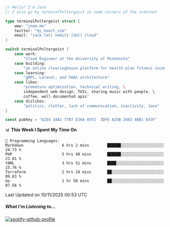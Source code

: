 ```go
// Hello! I'm Jack
// I also go by terminalPoltergeist in some corners of the internet

type terminalPoltergeist struct {
    www: "jnem.me"
    twitter: "@i_heart_vim"
    email: "jack [at] nemitz [dot] cloud"
}

switch terminalPoltergeist {
    case work:
        "Cloud Engineer at the University of Minnesota"
    case building:
        "an online clearinghouse platform for health-plan fitness incentive programs"
    case learning:
        "gRPC, Laravel, and PAAS architecture"
    case likes:
        "premature optimization, technical writing, \
        independent web-design, TUIs, sharing music with people, \
        coffee, well-documented apis"
    case dislikes:
        "politics, clutter, lack of communication, inactivity, Java"
}

const pubKey = "A2E4 3AA1 77B7 E36A 05F2  3DF6 A25B 2683 4BB1 E43F"
```

<!--START_SECTION:waka-->
📊 **This Week I Spent My Time On** 

```text
💬 Programming Languages: 
Markdown                 6 hrs 2 mins        ██████░░░░░░░░░░░░░░░░░░░   24.73 % 
PHP                      5 hrs 49 mins       ██████░░░░░░░░░░░░░░░░░░░   23.81 % 
YAML                     3 hrs 51 mins       ████░░░░░░░░░░░░░░░░░░░░░   15.76 % 
Terraform                2 hrs 24 mins       ██░░░░░░░░░░░░░░░░░░░░░░░   09.83 % 
Go                       1 hr 50 mins        ██░░░░░░░░░░░░░░░░░░░░░░░   07.56 % 
```


 Last Updated on 10/11/2025 00:53 UTC
<!--END_SECTION:waka-->

##### What I'm Listening to...

[![spotify-github-profile](https://jnem.me/listening-item?maxAge=2592000)](https://jnem.me/listening)
